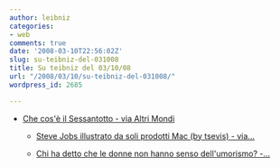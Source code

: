 ```yaml
---
author: leibniz
categories:
- web
comments: true
date: '2008-03-10T22:56:02Z'
slug: su-teibniz-del-031008
title: Su teibniz del 03/10/08
url: "/2008/03/10/su-teibniz-del-031008/"
wordpress_id: 2685

---
```

* [Che cos'è il Sessantotto - via Altri Mondi](https://feeds.feedburner.com/~r/teibniz/~3/248962102/28466704)

	
  * [Steve Jobs illustrato da soli prodotti Mac (by tsevis) - via...](https://feeds.feedburner.com/~r/teibniz/~3/248723116/28429137)

	
  * [Chi ha detto che le donne non hanno senso dell'umorismo? -...](https://feeds.feedburner.com/~r/teibniz/~3/248723117/28427687)



